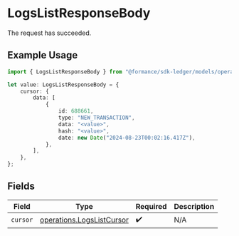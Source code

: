# LogsListResponseBody

The request has succeeded.

## Example Usage

```typescript
import { LogsListResponseBody } from "@formance/sdk-ledger/models/operations";

let value: LogsListResponseBody = {
    cursor: {
        data: [
            {
                id: 688661,
                type: "NEW_TRANSACTION",
                data: "<value>",
                hash: "<value>",
                date: new Date("2024-08-23T00:02:16.417Z"),
            },
        ],
    },
};
```

## Fields

| Field                                                                  | Type                                                                   | Required                                                               | Description                                                            |
| ---------------------------------------------------------------------- | ---------------------------------------------------------------------- | ---------------------------------------------------------------------- | ---------------------------------------------------------------------- |
| `cursor`                                                               | [operations.LogsListCursor](../../models/operations/logslistcursor.md) | :heavy_check_mark:                                                     | N/A                                                                    |
